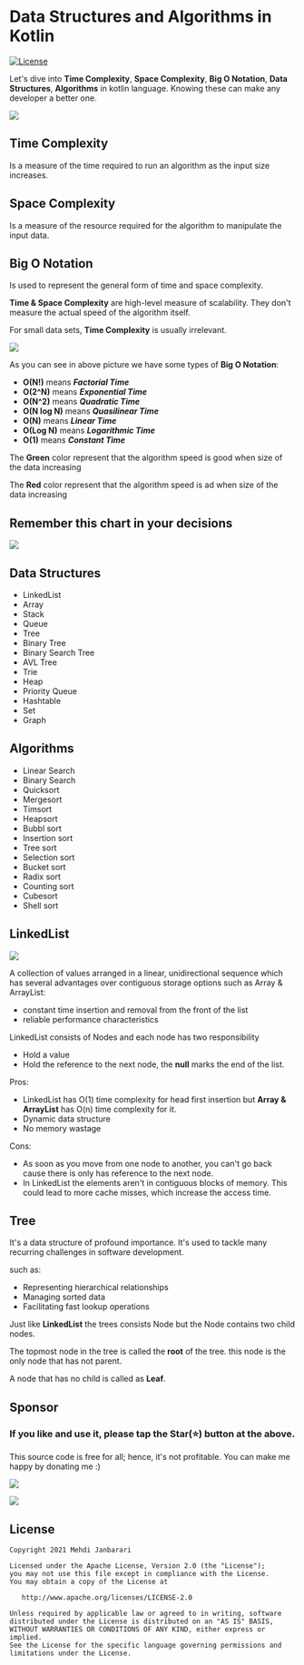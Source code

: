 # Data Structures and Algorithms in Kotlin
[![License](http://img.shields.io/badge/Language-Kotlin-purple.svg?style=flat)](https://github.com/janbarari/gradlebuildtimetracker)

Let's dive into **Time Complexity**, **Space Complexity**, **Big O Notation**, **Data Structures**, **Algorithms** in kotlin language. Knowing these can make any developer a better one.

![](image.png)

## Time Complexity
Is a measure of the time required to run an algorithm as the input size increases.

## Space Complexity
Is a measure of the resource required for the algorithm to manipulate the input data.

## Big O Notation
Is used to represent the general form of time and space complexity.

**Time & Space Complexity** are high-level measure of scalability. They don't measure the actual speed of the algorithm itself.

For small data sets, **Time Complexity** is usually irrelevant.

![](chart.png)

As you can see in above picture we have some types of **Big O Notation**:
- **O(N!)** means **_Factorial Time_**
- **O(2^N)** means **_Exponential Time_**
- **O(N^2)** means **_Quadratic Time_**
- **O(N log N)** means **_Quasilinear Time_**
- **O(N)** means **_Linear Time_**
- **O(Log N)** means **_Logarithmic Time_**
- **O(1)** means **_Constant Time_**

The **Green** color represent that the algorithm speed is good when size of the data increasing

The **Red** color represent that the algorithm speed is ad when size of the data increasing

## Remember this chart in your decisions

![](chart2.png)


## Data Structures
- LinkedList
- Array  
- Stack
- Queue
- Tree
- Binary Tree
- Binary Search Tree
- AVL Tree
- Trie
- Heap
- Priority Queue
- Hashtable
- Set
- Graph

## Algorithms
- Linear Search
- Binary Search
- Quicksort
- Mergesort
- Timsort
- Heapsort
- Bubbl sort
- Insertion sort
- Tree sort
- Selection sort
- Bucket sort
- Radix sort
- Counting sort
- Cubesort
- Shell sort

## LinkedList
![](linkedlist.jpeg)

A collection of values arranged in a linear, unidirectional sequence which has several advantages over contiguous storage
options such as Array & ArrayList:
- constant time insertion and removal from the front of the list
- reliable performance characteristics

LinkedList consists of Nodes and each node has two responsibility
- Hold a value
- Hold the reference to the next node, the **null** marks the end of the list.

Pros:
- LinkedList has O(1) time complexity for head first insertion but **Array & ArrayList** has O(n) time complexity
for it.
- Dynamic data structure
- No memory wastage

Cons:
- As soon as you move from one node to another, you can't go back cause there is only has reference to the next node.
- In LinkedList the elements aren't in contiguous blocks of memory. This could lead to more cache misses, which increase the access time.
## Tree
It's a data structure of profound importance. It's used to tackle many recurring challenges in software development. 

such as: 
 - Representing hierarchical relationships 
 - Managing sorted data
 - Facilitating fast lookup operations

Just like **LinkedList** the trees consists Node but the Node contains two child nodes.

The topmost node in the tree is called the **root** of the tree. this node is the only node that has not parent.

A node that has no child is called as **Leaf**.

## Sponsor
### If you like and use it, please tap the Star(⭐️) button at the above.
This source code is free for all; hence, it's not profitable. You can make me happy by donating me :)

[![](https://img.shields.io/badge/Dogecoin-Click%20to%20see%20the%20address%20or%20scan%20the%20QR%20code-yellow.svg?style=flat)](https://blockchair.com/dogecoin/address/DB87foUxetrQRpAbWkrhexZeVtnzwyqhSL)

[![](https://img.shields.io/badge/Bitcoin-Click%20to%20see%20the%20address%20or%20scan%20the%20QR%20code-orange.svg?style=flat)](https://blockchair.com/bitcoin/address/bc1qj30t3hmw0gat3vmwye972ce4sfrc5r5mz0ctr6)

## License

    Copyright 2021 Mehdi Janbarari

    Licensed under the Apache License, Version 2.0 (the "License");
    you may not use this file except in compliance with the License.
    You may obtain a copy of the License at

       http://www.apache.org/licenses/LICENSE-2.0

    Unless required by applicable law or agreed to in writing, software
    distributed under the License is distributed on an "AS IS" BASIS,
    WITHOUT WARRANTIES OR CONDITIONS OF ANY KIND, either express or implied.
    See the License for the specific language governing permissions and
    limitations under the License.
